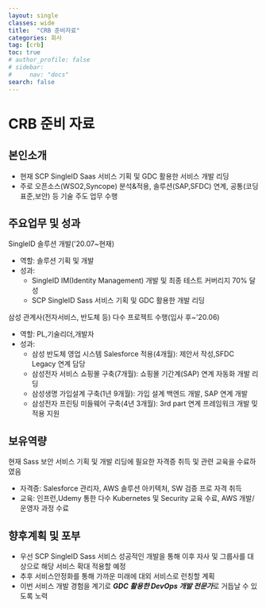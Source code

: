 ```yaml
---
layout: single
classes: wide
title:  "CRB 준비자료"
categories: 회사
tag: [crb]
toc: true
# author_profile: false
# sidebar:
#     nav: "docs"
search: false    
---
```


# CRB 준비 자료
## 본인소개
- 현재 SCP SingleID Saas 서비스 기획 및 GDC 활용한 서비스 개발 리딩
- 주로 오픈소스(WSO2,Syncope) 분석&적용, 솔루션(SAP,SFDC) 연계, 공통(코딩표준,보안) 등 기술 주도 업무 수행

## 주요업무 및 성과

SingleID 솔루션 개발('20.07~현재)
- 역할: 솔루션 기획 및 개발
- 성과: 
  - SingleID IM(Identity Management) 개발 및 최종 테스트 커버리지 70% 달성
  - SCP SingleID Sass 서비스 기획 및 GDC 활용한 개발 리딩

삼성 관계사(전자서비스, 반도체 등) 다수 프로젝트 수행(입사 후~'20.06)
- 역할: PL,기술리더,개발자
- 성과:
  - 삼성 반도체 영업 시스템 Salesforce 적용(4개월): 제안서 작성,SFDC Legacy 연계 담당
  - 삼성전자 서비스 쇼핑몰 구축(7개월): 쇼핑몰 기간계(SAP) 연계 자동화 개발 리딩
  - 삼성생명 가입설계 구축(1년 9개월): 가입 설계 백엔드 개발, SAP 연계 개발
  - 삼성전자 프린팅 미들웨어 구축(4년 3개월): 3rd part 연계 프레임워크 개발 밎 적용 지원

## 보유역량

현재 Sass 보안 서비스 기획 및 개발 리딩에 필요한 자격증 취득 및 관련 교육을 수료하였음
- 자격증: Salesforce 관리자, AWS 솔루션 아키텍처, SW 검증 프로 자격 취득
- 교육: 인프런,Udemy 통한 다수 Kubernetes 및 Security 교육 수료, AWS 개발/운영자 과정 수료

## 향후계획 및 포부
- 우선 SCP SingleID Sass 서비스 성공적인 개발을 통해 이후 자사 및 그룹사를 대상으로 해당 서비스 확대 적용할 예정  
- 추후 서비스안정화를 통해 가까운 미래에 대외 서비스로 런칭할 계획  
- 이번 서비스 개발 경험을 계기로 ***GDC 활용한 DevOps 개발 전문가***로 거듭날 수 있도록 노력















